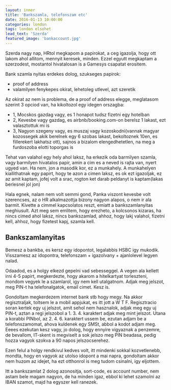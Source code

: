 ```yaml
---
layout: inner
title: 'Bankszamla, telefonszam etc'
date: 2016-01-13 10:00:00
categories: london
tags: london elsohet
lead_text: 'Szerda'
featured_image: 'bankaccount.jpg'
---
```


Szerda nagy nap, HRtol megkapom a papirokat, a ceg igazolja, hogy ott lakom ahol allitom, mennyit keresek, minden. Ezzel egyutt megkaptam a szerzodest, mostantol hivatalosan is a Gamesys csapatat erositem.

Bank szamla nyitas erdekes dolog, szukseges papirok:
 - proof of address
 - valamilyen fenykepes okirat, lehetoleg utlevel, azt szeretik

Az okirat az nem is problema, de a proof of address elegge, meglatasom szerint 3 opciod van, ha kikoltozol egy idegen orszagba:
 - 1, Mocskos gazdag vagy, es 1 honapot tudsz fizetni egy hotelban
 - 2, Kevesbe vagy gazdag, es airbnb/booking.com-on berelsz 1 lakast, ezt valasztottuk mi is
 - 3, Nagyon szegeny vagy, es muszaj vagy kozoskodni(vannak magyar kozossegek akik berelnek egy 6 szobas lakast, bekoltoznek 10en, es fillerekert lakhatsz ott), sajnos a bizalom elengedhetetlen, na meg a furdoszoba elotti toporgas is

Tehat van valahol egy hely ahol laksz, ha erkezik oda barmilyen szamla, vagy barmilyen hivatalos papir, amin a cim es a neved is rajta van, nyert ugyed van. Ha nem, jon a masodik kor, ez a munkahely.
A munkahelyen kiallithatnak egy papirt, hogy te azon a cimen laksz, es ok ezt igazoljak, ez az amit kaptam, jofej volt a srac, rogton ket darab peldanyt is kaptam(lakas berlesnel jol jon)

Hala egnek, nalam nem volt semmi gond, Panka viszont kevesbe volt szerencses, az o HR alkalmazottja bizony nagyon alapos, o nem ir ala barmit. Kivette a cimmel kapcsolatos reszt, emiatt a bankszamlanyitas meghiusult.
Azt meg sem emlitem, hogy erezheto, a kolcsonos kizaras, ha nincs cimed ahol laksz, nincs bankszamlad, ahhoz, hogy lakj valahol, fizetni kell, ahhoz, hogy fizetest kapj, szamla kell.

## Bankszamlanyitas

Bemesz a bankba, es kersz egy idopontot, legalabbis HSBC igy mukodik. Visszamesz az idopontra, telefonszam + igazolvany + ajanlolevel legyen nalad.

Odaadod, es a holgy elkezd gepelni vad sebesseggel. A vegen ala kellett irni 4-5 papirt, megkerdezte, hogy akarom a hitelkartyat torleszteni, mondom vegyek le a szamlarol, igy nem kell utalgatnom.
Adjak meg jelszot, meg PIN-t ha telefonalgatok, email cimet. Kesz is.

Gondoltam megkerdezem internet bank stb hogy megy. Na akkor regisztraljak, toltsem le a mobil appjukat, es itt jott a W T F. 
Regisztracio soran kertek egy uj jelszot, amit sehol nem hasznalok, adjak meg egy uj PIN-t, aztan a regi jelszobol a 1. 3. 4. karaktert adjak meg mint jelszot. 
Utana a korabbi PINbol, az 2. 4. 6. karaktert ussem be, ezutan adjam be a telefonszamomat, ahova kuldenek egy SMSt, abbol a kodot adjam meg.
Eeees ezekutan kesz vagy, jo dolog, hogy ennyire vigyaznak a penzemre, de bevallom, IT-skent is megviselt a sok jelszo meg PIN beadasa, pedig hozza vagyok szokva a 90 napos jelszocserehez. 

Ezen felul a holgy rendkivul kedves volt, itt mindenki sokkal kozvetlenebb, mondta, hogy en vagyok az utolso idopont a mai napra, gondoltam akkor nem huzom az idejet, ha ezt otthonrol is meg tudom csinalni, igy eljottem.

Itt a bankszamlat 2 dolog azonositja, sort-code, es account number, nem astam bele magam nagyon, de ha minden igaz, ebbol ki lehet szamolni az IBAN szamot, majd ha egyszer kell ranezek.

